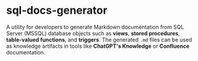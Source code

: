# sql-docs-generator
A utility for developers to generate Markdown documentation from SQL Server (MSSQL) database objects such as **views**, **stored procedures**, **table-valued functions**, and **triggers**. The generated `.md` files can be used as knowledge artifacts in tools like **ChatGPT's Knowledge** or **Confluence** documentation.
